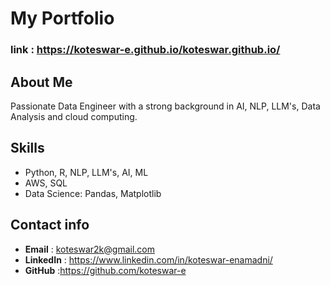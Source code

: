 # My Portfolio 
### link : https://koteswar-e.github.io/koteswar.github.io/

## About Me
Passionate Data Engineer with a strong background in AI, NLP, LLM's, Data Analysis and cloud computing.

## Skills
- Python, R, NLP, LLM's, AI, ML
- AWS, SQL
- Data Science: Pandas, Matplotlib

## Contact info
- **Email** : koteswar2k@gmail.com
- **LinkedIn** : https://www.linkedin.com/in/koteswar-enamadni/
- **GitHub** :https://github.com/koteswar-e
